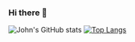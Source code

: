 ### Hi there 👋

<!--
**johnnonsoBetter/johnnonsoBetter** is a ✨ _special_ ✨ repository because its `README.md` (this file) appears on your GitHub profile.

Here are some ideas to get you started:

- 🔭 I’m currently working on ...
- 🌱 I’m currently learning ...
- 👯 I’m looking to collaborate on ...
- 🤔 I’m looking for help with ...
- 💬 Ask me about ...
- 📫 How to reach me: ...
- 😄 Pronouns: ...
- ⚡ Fun fact: ...
-->
![John's GitHub stats](https://github-readme-stats.vercel.app/api?username=johnnonsoBetter&count_private=true&show_icons=true&hide=contribs,prs)
[![Top Langs](https://github-readme-stats.vercel.app/api/top-langs/?username=johnnonsoBetter&layout=compact)](https://github.com/johnnonsoBetter/github-readme-stats)

